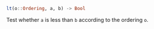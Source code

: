 ```julia
lt(o::Ordering, a, b) -> Bool
```

Test whether `a` is less than `b` according to the ordering `o`.
